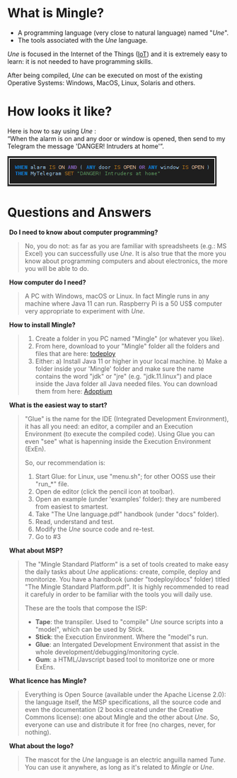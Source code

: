 # What is Mingle?

* A programming language (very close to natural language) named "_Une_".<br>
* The tools associated with the _Une_ language.

_Une_ is focused in the Internet of the Things ([IoT](https://en.wikipedia.org/wiki/Internet_of_things)) and it is extremely easy to learn: it is not needed to have programming skills.

After being compiled, _Une_ can be executed on most of the existing Operative Systems: Windows, MacOS, Linux, Solaris and others.


# How looks it like?

Here is how to say using _Une_ : <br>
“When the alarm is on and any door or window is opened, then send to my Telegram the message 'DANGER! Intruders at home'”.

![Une language basic example](une-1st-example.png)


# Questions and Answers

 **Do I need to know about computer programming?**

> No, you do not: as far as you are familiar with spreadsheets (e.g.: MS Excel) you can successfully use _Une_.
> It is also true that the more you know about programming computers and about electronics, the more you will be able to do.

 **How computer do I need?**

> A PC with Windows, macOS or Linux. In fact Mingle runs in any machine where Java 11 can run.
> Raspberry Pi is a 50 US$ computer very appropriate to experiment with _Une_.

 **How to install Mingle?**
> 1. Create a folder in you PC named "Mingle" (or whatever you like).
> 2. From here, download to your "Mingle" folder all the folders and files that are here: [todeploy](https://github.com/peyrona/mingle/tree/main/todeploy)
> 3. Either:
>    a) Install Java 11 or higher in your local machine.
>    b) Make a folder inside your 'Mingle' folder and make sure the name contains the word "jdk" or "jre" (e.g. "jdk.11.linux") and place inside the Java folder all Java needed files. You can download them from here: [Adoptium](https://adoptium.net)


 **What is the easiest way to start?**

> "Glue" is the name for the IDE (Integrated Development Environment), it has all you need: an editor, a compiler and an Execution Environment (to execute the compiled code). Using Glue you can even "see" what is hapenning inside the Execution Environment (ExEn).
>
> So, our recommendation is:
>
> 1.  Start Glue: for Linux, use "menu.sh"; for other OOSS use their "run_*" file.
> 2.  Open de editor (click the pencil icon at toolbar).
> 3.  Open an example (under 'examples' folder): they are numbered from easiest to smartest.
> 4.  Take "The Une language.pdf" handbook (under "docs" folder).
> 5.  Read, understand and test.
> 6.  Modify the _Une_ source code and re-test.
> 7.  Go to #3

 **What about MSP?**

> The "Mingle Standard Platform" is a set of tools created to make easy the daily tasks about _Une_ applications: create, compile, deploy and monitorize.
> You have a handbook (under "todeploy/docs" folder) titled "The Mingle Standard Platform.pdf". It is highly recommended to read it carefuly in order to be familiar with the tools you will daily use.
>
> These are the tools that compose the ISP:
>
> *   **Tape**: the transpiler. Used to "compile" _Une_ source scripts into a "model", which can be used by Stick.
> *   **Stick**: the Execution Environment. Where the "model"s run.
> *   **Glue**: an Intergated Development Environment that assist in the whole development/debugging/monitoring cycle.
> *   **Gum**: a HTML/Javscript based tool to monitorize one or more ExEns.

 **What licence has Mingle?**

> Everything is Open Source (available under the Apache License 2.0): the language itself, the MSP specifications, all the source code and even the documentation (2 books created under the Creative Commons license): one about Mingle and the other about _Une_. So, everyone can use and distribute it for free (no charges, never, for nothing).

 **What about the logo?**

> The mascot for the _Une_ language is an electric anguilla named _Tune_. You can use it anywhere, as long as it's related to _Mingle_ or _Une_.
